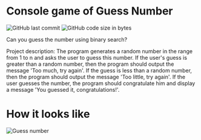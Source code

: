# Console game of Guess Number
![GitHub last commit](https://img.shields.io/github/last-commit/ap7kj/guess_number)
![GitHub code size in bytes](https://img.shields.io/github/languages/code-size/ap7kj/guess_number)

Can you guess the number using binary search?

<p1>Project description: The program generates a random number in the range from 1 to n and asks the user to guess this number. If the user's guess is greater than a random number, then the program should output the message 'Too much, try again'. If the guess is less than a random number, then the program should output the message 'Too little, try again'. If the user guesses the number, the program should congratulate him and display a message 'You guessed it, congratulations!'.</p1>

# How it looks like

<img src="https://raw.githubusercontent.com/ap7kj/guess_number/main/guess_number/img/profile.jpg" alt="Guess number">
